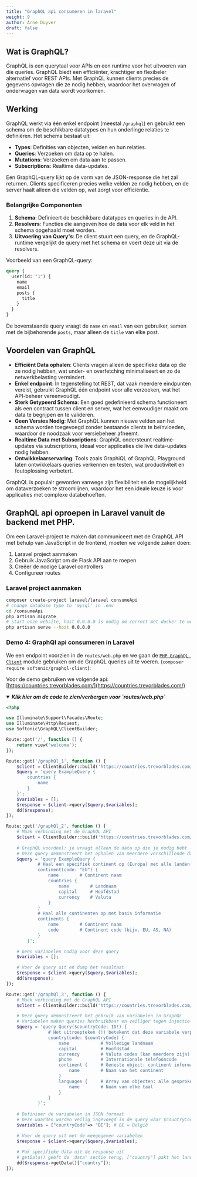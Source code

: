 ```yaml
---
title: "GraphQL api consumeren in laravel"
weight: 9
author: Arne Duyver
draft: false
---
```


## Wat is GraphQL?

GraphQL is een querytaal voor APIs en een runtime voor het uitvoeren van die queries. GraphQL biedt een efficiënter, krachtiger en flexibeler alternatief voor REST APIs. Met GraphQL kunnen clients precies de gegevens opvragen die ze nodig hebben, waardoor het overvragen of ondervragen van data wordt voorkomen.

## Werking

GraphQL werkt via één enkel endpoint (meestal `/graphql`) en gebruikt een schema om de beschikbare datatypes en hun onderlinge relaties te definiëren. Het schema bestaat uit:

- **Types**: Definities van objecten, velden en hun relaties.
- **Queries**: Verzoeken om data op te halen.
- **Mutations**: Verzoeken om data aan te passen.
- **Subscriptions**: Realtime data-updates.

Een GraphQL-query lijkt op de vorm van de JSON-response die het zal returnen. Clients specificeren precies welke velden ze nodig hebben, en de server haalt alleen die velden op, wat zorgt voor efficiëntie.

### Belangrijke Componenten

1. **Schema**: Definieert de beschikbare datatypes en queries in de API.
2. **Resolvers**: Functies die aangeven hoe de data voor elk veld in het schema opgehaald moet worden.
3. **Uitvoering van Query's**: De client stuurt een query, en de GraphQL-runtime vergelijkt de query met het schema en voert deze uit via de resolvers.

Voorbeeld van een GraphQL-query:
```graphql
query {
  user(id: "1") {
    name
    email
    posts {
      title
    }
  }
}
```

De bovenstaande query vraagt de `name` en `email` van een gebruiker, samen met de bijbehorende `posts`, maar alleen de `title` van elke post.

## Voordelen van GraphQL

- **Efficiënt Data ophalen**: Clients vragen alleen de specifieke data op die ze nodig hebben, wat under- en overfetching minimaliseert en zo de netwerkbelasting vermindert.
- **Enkel endpoint**: In tegenstelling tot REST, dat vaak meerdere eindpunten vereist, gebruikt GraphQL één endpoint voor alle verzoeken, wat het API-beheer vereenvoudigt.
- **Sterk Getypeerd Schema**: Een goed gedefinieerd schema functioneert als een contract tussen client en server, wat het eenvoudiger maakt om data te begrijpen en te valideren.
- **Geen Versies Nodig**: Met GraphQL kunnen nieuwe velden aan het schema worden toegevoegd zonder bestaande clients te beïnvloeden, waardoor de noodzaak voor versiebeheer afneemt.
- **Realtime Data met Subscriptions**: GraphQL ondersteunt realtime-updates via subscriptions, ideaal voor applicaties die live data-updates nodig hebben.
- **Ontwikkelaarservaring**: Tools zoals GraphiQL of GraphQL Playground laten ontwikkelaars queries verkennen en testen, wat productiviteit en foutoplossing verbetert.

GraphQL is populair geworden vanwege zijn flexibiliteit en de mogelijkheid om dataverzoeken te stroomlijnen, waardoor het een ideale keuze is voor applicaties met complexe databehoeften.

## GraphQL api oproepen in Laravel vanuit de backend met PHP.
Om een ​​Laravel-project te maken dat communiceert met de GraphQL API met behulp van JavaScript in de frontend, moeten we volgende zaken doen:

1. Laravel project aanmaken
2. Gebruik JavaScript om de Flask API aan te roepen
3. Creëer de nodige Laravel controllers
4. Configureer routes

### Laravel project aanmaken
```bash
composer create-project laravel/laravel consumeApi
# change database type to 'mysql' in .env
cd /consumeApi
php artisan migrate
# start onze website, host 0.0.0.0 is nodig om correct met docker te werken
php artisan serve --host 0.0.0.0
```

### Demo 4: GraphQl api consumeren in Laravel
We een endpoint voorzien in de `routes/web.php` en we gaan de [`PHP GraphQL Client`](https://github.com/softonic/graphql-client) module gebruiken om de GraphQL queries uit te voeren. (`composer require softonic/graphql-client`):

Voor de demo gebruiken we volgende api: [https://countries.trevorblades.com/](https://countries.trevorblades.com/)

<details open>
    <summary><i><b>Klik hier om de code te zien/verbergen voor `routes/web.php`</b></i></summary>
    <p>


```php
<?php

use Illuminate\Support\Facades\Route;
use Illuminate\Http\Request;
use Softonic\GraphQL\ClientBuilder;

Route::get('/', function () {
    return view('welcome');
});

Route::get('/graphQl_1', function () {
    $client = ClientBuilder::build('https://countries.trevorblades.com/graphql');
    $query = 'query ExampleQuery {
        countries {
            name
        }
    }';
    $variables = [];
    $response = $client->query($query,$variables);
    dd($response);
});

Route::get('/graphQl_2', function () {
    # Maak verbinding met de GraphQL API
    $client = ClientBuilder::build('https://countries.trevorblades.com/graphql');
    
    # GraphQL voordeel: je vraagt alleen de data op die je nodig hebt - geen over- of onder-fetching
    # Deze query demonstreert het ophalen van meerdere verschillende datatypes in één request
    $query = 'query ExampleQuery {
            # Haal een specifiek continent op (Europa) met alle landen
            continent(code: "EU") {
                name        # Continent naam
                countries {
                    name        # Landnaam
                    capital     # Hoofdstad
                    currency    # Valuta
                }
            }
            # Haal alle continenten op met basis informatie
            continents {
                name        # Continent naam
                code        # Continent code (bijv. EU, AS, NA)
            }   
        }';

    # Geen variabelen nodig voor deze query
    $variables = [];

    # Voer de query uit en dump het resultaat
    $response = $client->query($query,$variables);
    dd($response);
});

Route::get('/graphQl_3', function () {
    # Maak verbinding met de GraphQL API
    $client = ClientBuilder::build('https://countries.trevorblades.com/graphql');

    # Deze query demonstreert het gebruik van variabelen in GraphQL
    # Variabelen maken queries herbruikbaar en veiliger tegen injectie-aanvallen
    $query = 'query Query($countryCode: ID!) {
                # Het uitroepteken (!) betekent dat deze variabele verplicht is
                country(code: $countryCode) {
                    name            # Volledige landnaam
                    capital         # Hoofdstad
                    currency        # Valuta codes (kan meerdere zijn)
                    phone           # Internationale telefooncode
                    continent {     # Geneste object: continent informatie
                        name        # Naam van het continent
                    }
                    languages {     # Array van objecten: alle gesproken talen
                        name        # Naam van elke taal
                    }
                }
            }';
    
    # Definieer de variabelen in JSON formaat
    # Deze waarden worden veilig ingevoegd in de query waar $countryCode staat
    $variables = ["countryCode"=> "BE"]; # BE = België

    # Voer de query uit met de meegegeven variabelen
    $response = $client->query($query,$variables);
    
    # Pak specifieke data uit de response uit
    # getData() geeft de 'data' sectie terug, ["country"] pakt het land object eruit
    dd($response->getData()["country"]);
});
```
</p>
</details>

